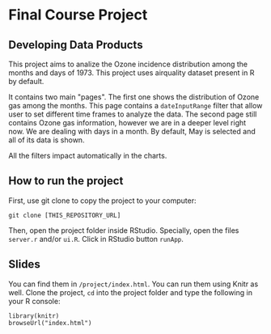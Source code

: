 # Final Course Project
## Developing Data Products

This project aims to analize the Ozone incidence distribution among the months and days of 1973. This project uses airquality dataset present in R by default. 

It contains two main "pages". The first one shows the distribution of Ozone gas among the months. This page contains a `dateInputRange` filter that allow user to set different time frames to analyze the data. The second page still contains Ozone gas information, however we are in a deeper level right now. We are dealing with days in a month. By default, May is selected and all of its data is shown. 

All the filters impact automatically in the charts. 



## How to run the project
First, use git clone to copy the project to your computer:
````{r}
git clone [THIS_REPOSITORY_URL]
````

Then, open the project folder inside RStudio. Specially, open the files `server.r` and/or `ui.R`. Click in RStudio button `runApp`.

## Slides
You can find them in `/project/index.html`. You can run them using Knitr as well. Clone the project, `cd` into the project folder and type the following in your R console:

````{r}
library(knitr)
browseUrl("index.html")
````